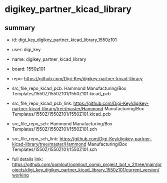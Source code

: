 # digikey_partner_kicad_library
 
## summary 
* id: digi_key_digikey_partner_kicad_library_1550z101
* user: digi_key
* name: digikey_partner_kicad_library
* board: 1550z101
* repo: https://github.com/Digi-Key/digikey-partner-kicad-library
* src_file_repo_kicad_pcb: Hammond Manufacturing/Box Templates/1550Z/1550Z101/1550Z101.kicad_pcb
* src_file_repo_kicad_pcb_link: https://github.com/Digi-Key/digikey-partner-kicad-library/tree/master/Hammond Manufacturing/Box Templates/1550Z/1550Z101/1550Z101.kicad_pcb


* src_file_repo_sch: Hammond Manufacturing/Box Templates/1550Z/1550Z101/1550Z101.sch
* src_file_repo_sch_link: https://github.com/Digi-Key/digikey-partner-kicad-library/tree/master/Hammond Manufacturing/Box Templates/1550Z/1550Z101/1550Z101.sch
* full details link: https://github.com/oomlout/oomlout_oomp_project_bot_v_2/tree/main/projects/digi_key_digikey_partner_kicad_library_1550z101/current_version/working  







